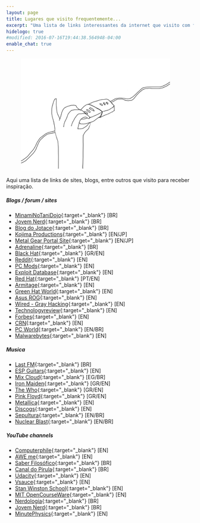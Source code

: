 ```yaml
---
layout: page
title: Lugares que visito frequentemente...
excerpt: "Uma lista de links interessantes da internet que visito com frequência."
hidelogo: true
#modified: 2016-07-16T19:44:38.564948-04:00
enable_chat: true
---
```

<figure>
    <img src="/images/connected.gif" alt="connected-image" class="center non-selectable"/>
</figure>

<span class="dcap">A</span>qui uma lista de links de sites, blogs, entre outros que visito para receber inspiração.

##### <i class="fa fa-hand-o-right"></i> Blogs / forum / sites

* [MinamiNoTaniDojo](https://www.facebook.com/MinamiNoTaniDojo/?pnref=story){:target="_blank"}  [BR]
* [Jovem Nerd](https://jovemnerd.com.br/){:target="_blank"}  [BR]
* [Blog do Jotace](http://bjc.uol.com.br/){:target="_blank"}  [BR]
* [Kojima Productions](http://www.kojimaproductions.jp/en/){:target="_blank"}  [EN/JP]
* [Metal Gear Portal Site](http://www.konami.jp/mgs_portal/jp/){:target="_blank"}  [EN/JP]
* [Adrenaline](http://adrenaline.uol.com.br/){:target="_blank"}  [BR]
* [Black Hat](https://www.blackhat.com/){:target="_blank"}  [GR/EN]
* [Reddit](https://www.reddit.com/){:target="_blank"}  [EN]
* [PC Mods](http://pcjunkiemods.com/?page_id=220){:target="_blank"}  [EN]
* [Exploit Database](https://www.exploit-db.com/){:target="_blank"}  [EN]
* [Red Hat](https://www.redhat.com/pt-br){:target="_blank"}  [PT/EN]
* [Armitage](http://www.fastandeasyhacking.com/){:target="_blank"} [EN]
* [Green Hat World](http://greenhatworld.com/){:target="_blank"}  [EN]
* [Asus ROG](http://rog.asus.com/landing.aspx){:target="_blank"} [EN]
* [Wired - Gray Hacking](https://www.wired.com/2016/04/hacker-lexicon-white-hat-gray-hat-black-hat-hackers/){:target="_blank"}  [EN]
* [Technologyreview](https://www.technologyreview.com/){:target="_blank"} [EN]
* [Forbes](http://www.forbes.com/forbes/welcome/?toURL=http://www.forbes.com/forbes/&refURL=&referrer=){:target="_blank"} [EN]
* [CRN](http://www.crn.com/slide-shows/data-center/300082800/the-2016-tech-innovator-awards.htm){:target="_blank"} [EN]
* [PC World](http://www.pcworld.com/){:target="_blank"} [EN/BR]
* [Malwarebytes](https://www.malwarebytes.com/business/){:target="_blank"} [EN]

##### <i class="fa fa-hand-o-right"></i> Musica

* [Last FM](http://www.last.fm/pt/){:target="_blank"} [BR]
* [ESP Guitars](http://www.espguitars.com/){:target="_blank"} [EN]
* [Mix Cloud](https://www.mixcloud.com/){:target="_blank"} [EG/BR]
* [Iron Maiden](http://ironmaiden.com/){:target="_blank"} [GR/EN]
* [The Who](https://www.thewho.com/){:target="_blank"} [GR/EN]
* [Pink Floyd](http://www.pinkfloyd.com/){:target="_blank"} [GR/EN]
* [Metallica](https://metallica.com/){:target="_blank"} [EN]
* [Discogs](https://www.discogs.com/){:target="_blank"} [EN]
* [Sepultura](http://www.sepultura.com.br/){:target="_blank"} [EN/BR]
* [Nuclear Blast](http://www.nuclearblast.de/de/){:target="_blank"} [EN/BR]

##### <i class="fa fa-hand-o-right"></i> YouTube channels

* [Computerphile](https://www.youtube.com/user/Computerphile){:target="_blank"} [EN]
* [AWE me](https://www.youtube.com/user/AweMeChannel){:target="_blank"} [EN]
* [Saber Filosófico](https://www.youtube.com/channel/UCWdXgfpEIZIGzah9_yCL-Xw){:target="_blank"} [BR]
* [Canal do Pirula](https://www.youtube.com/channel/UCdGpd0gNn38UKwoncZd9rmA){:target="_blank"} [BR]
* [Udacity](https://www.youtube.com/user/Udacity){:target="_blank"} [EN]
* [Vsauce](https://www.youtube.com/user/Vsauce){:target="_blank"} [EN]
* [Stan Winston School](https://www.youtube.com/user/StanWinstonSchool){:target="_blank"} [EN]
* [MIT OpenCourseWare](https://www.youtube.com/user/MIT){:target="_blank"} [EN]
* [Nerdologia](https://www.youtube.com/user/nerdologia){:target="_blank"} [BR]
* [Jovem Nerd](https://www.youtube.com/user/JovemNerd){:target="_blank"} [BR]
* [MinutePhysics](https://www.youtube.com/user/minutephysics){:target="_blank"} [EN]
